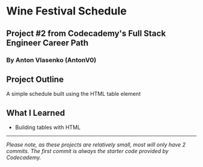 # Wine Festival Schedule
## Project #2 from Codecademy's Full Stack Engineer Career Path
### By Anton Vlasenko (AntonV0)  
## Project Outline
A simple schedule built using the HTML table element
## What I Learned
  - Building tables with HTML 
***
*Please note, as these projects are relatively small, most will only have 2 commits. The first commit is always the starter code provided by Codecademy.*
